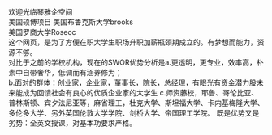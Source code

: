 欢迎光临琴雅企空间</br>
美国硕博项目 美国布鲁克斯大学brooks</br>
            美国罗商大学Rosecc</br>
这个网页，是为了方便在职大学生职场升职加薪瓶颈期成立的。有梦想而能力，资源不够。</br>
对比于之前的学校机构，现在的SWOR优势分析是a.更透明，更专业，效率高，朴素中自带奢华，低调而有涵养修为；</br>
                                      b.面对的群体：创业家，企业家，董事长，院长，总经理，有眼光有资金潜力股未来能成为回馈社会有良心的优质企业家的大学生
                                      c.师资藤校，耶鲁、哥伦比亚、普林斯顿、宾夕法尼亚等，麻省理工，杜克大学、斯坦福大学、卡内基梅隆大学、多伦多大学、另外英国伦敦大学学院、剑桥大学、帝国理工学院。
                             既是优势又是劣势：全英文授课，对基本功要求严格。
                                        
